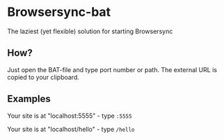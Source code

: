 # Browsersync-bat
The laziest (yet flexible) solution for starting Browsersync


## How?
Just open the BAT-file and type port number or path. The external URL is copied to your clipboard.


## Examples
Your site is at "localhost:5555" - type `:5555`

Your site is at "localhost/hello" - type `/hello`
